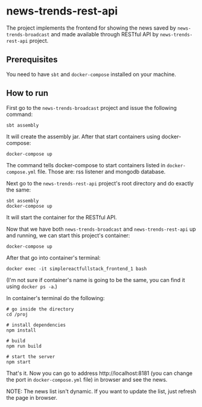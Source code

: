 # news-trends-rest-api

The project implements the frontend for showing the news saved by ```news-trends-broadcast``` and made available through RESTful API by ```news-trends-rest-api``` project.

## Prerequisites

You need to have ```sbt``` and ```docker-compose``` installed on your machine.

## How to run

First go to the ```news-trends-broadcast``` project and issue the following command:

```
sbt assembly
```

It will create the assembly jar. After that start containers using docker-compose:

```
docker-compose up
```

The command tells docker-compose to start containers listed in ```docker-compose.yml``` file. Those are: rss listener and mongodb database.

Next go to the ```news-trends-rest-api``` project's root directory and do exactly the same:

```
sbt assembly
docker-compose up
```
It will start the container for the RESTful API.

Now that we have both ```news-trends-broadcast``` and ```news-trends-rest-api``` up and running, we can start this project's container:

```
docker-compose up
```

After that go into container's terminal:

```
docker exec -it simplereactfullstack_frontend_1 bash
```

(I'm not sure if container's name is going to be the same, you can find it using ```docker ps -a```.)

In container's terminal do the following:

```
# go inside the directory
cd /proj

# install dependencies
npm install

# build
npm run build

# start the server
npm start
```

That's it. Now you can go to address http://localhost:8181 (you can change the port in ```docker-compose.yml``` file) in browser and see the news.

NOTE: The news list isn't dynamic. If you want to update the list, just refresh the page in browser.
